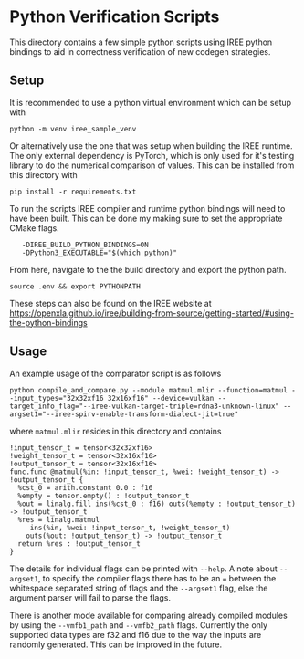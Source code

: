 # Python Verification Scripts

This directory contains a few simple python scripts using IREE python bindings
to aid in correctness verification of new codegen strategies.

## Setup

It is recommended to use a python virtual environment which can be setup with
```
python -m venv iree_sample_venv
```
Or alternatively use the one that was setup when building the IREE runtime. The
only external dependency is PyTorch, which is only used for it's testing library
to do the numerical comparison of values. This can be installed from this directory with
```
pip install -r requirements.txt
```

To run the scripts IREE compiler and runtime python bindings will need to have been built.
This can be done my making sure to set the appropriate CMake flags.
```
   -DIREE_BUILD_PYTHON_BINDINGS=ON
   -DPython3_EXECUTABLE="$(which python)"
```

From here, navigate to the the build directory and export the python path.
```
source .env && export PYTHONPATH
```

These steps can also be found on the IREE website at
https://openxla.github.io/iree/building-from-source/getting-started/#using-the-python-bindings

## Usage

An example usage of the comparator script is as follows
```
python compile_and_compare.py --module matmul.mlir --function=matmul --input_types="32x32xf16 32x16xf16" --device=vulkan --target_info_flag="--iree-vulkan-target-triple=rdna3-unknown-linux" --argset1="--iree-spirv-enable-transform-dialect-jit=true"
```
where `matmul.mlir` resides in this directory and contains
```mlir
!input_tensor_t = tensor<32x32xf16>
!weight_tensor_t = tensor<32x16xf16>
!output_tensor_t = tensor<32x16xf16>
func.func @matmul(%in: !input_tensor_t, %wei: !weight_tensor_t) -> !output_tensor_t {
  %cst_0 = arith.constant 0.0 : f16
  %empty = tensor.empty() : !output_tensor_t
  %out = linalg.fill ins(%cst_0 : f16) outs(%empty : !output_tensor_t) -> !output_tensor_t
  %res = linalg.matmul
     ins(%in, %wei: !input_tensor_t, !weight_tensor_t)
    outs(%out: !output_tensor_t) -> !output_tensor_t
  return %res : !output_tensor_t
}
```

The details for individual flags can be printed with `--help`. A note about
`--argset1`, to specify the compiler flags there has to be an `=` between the
whitespace separated string of flags and the `--argset1` flag, else the
argument parser will fail to parse the flags.

There is another mode available for comparing already compiled modules by using
the `--vmfb1_path` and `--vmfb2_path` flags. Currently the only supported data types
are f32 and f16 due to the way the inputs are randomly generated. This can be improved in the future.
